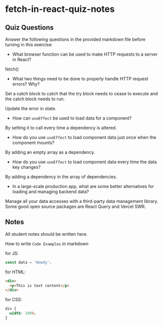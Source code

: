# fetch-in-react-quiz-notes

## Quiz Questions

Answer the following questions in the provided markdown file before turning in this exercise:

- What browser function can be used to make HTTP requests to a server in React?

fetch()

- What two things need to be done to properly handle HTTP request errors? Why?

Set a catch block to catch that the try block needs to cease to execute and the catch block needs to run.

Update the error in state.

- How can `useEffect` be used to load data for a component?

By setting it to call every time a dependency is altered.

- How do you use `useEffect` to load component data just once when the component mounts?

By adding an empty array as a dependency.

- How do you use `useEffect` to load component data every time the data key changes?

By adding a dependency in the array of dependencies.

- In a large-scale production app, what are some better alternatives for loading and managing backend data?

Manage all your data accesses with a third-party data management library.
Some good open source packages are React Query and Vercel SWR.

## Notes

All student notes should be written here.

How to write `Code Examples` in markdown

for JS:

```javascript
const data = 'Howdy';
```

for HTML:

```html
<div>
  <p>This is text content</p>
</div>
```

for CSS:

```css
div {
  width: 100%;
}
```
